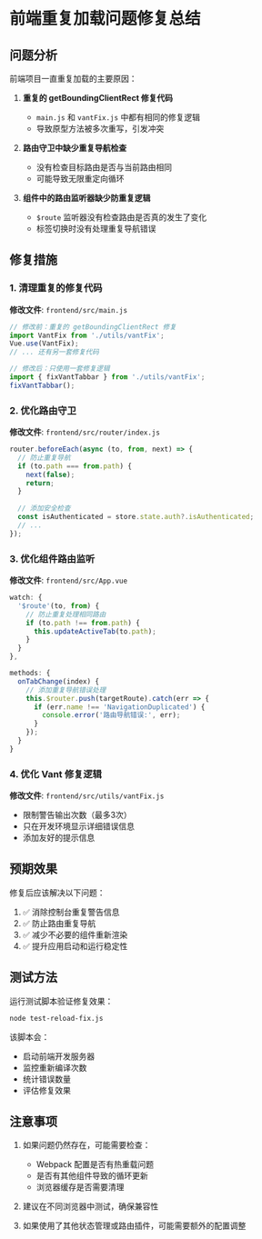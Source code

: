 # 前端重复加载问题修复总结

## 问题分析

前端项目一直重复加载的主要原因：

1. **重复的 getBoundingClientRect 修复代码**
   - `main.js` 和 `vantFix.js` 中都有相同的修复逻辑
   - 导致原型方法被多次重写，引发冲突

2. **路由守卫中缺少重复导航检查**
   - 没有检查目标路由是否与当前路由相同
   - 可能导致无限重定向循环

3. **组件中的路由监听器缺少防重复逻辑**
   - `$route` 监听器没有检查路由是否真的发生了变化
   - 标签切换时没有处理重复导航错误

## 修复措施

### 1. 清理重复的修复代码

**修改文件**: `frontend/src/main.js`

```javascript
// 修改前：重复的 getBoundingClientRect 修复
import VantFix from './utils/vantFix';
Vue.use(VantFix);
// ... 还有另一套修复代码

// 修改后：只使用一套修复逻辑
import { fixVantTabbar } from './utils/vantFix';
fixVantTabbar();
```

### 2. 优化路由守卫

**修改文件**: `frontend/src/router/index.js`

```javascript
router.beforeEach(async (to, from, next) => {
  // 防止重复导航
  if (to.path === from.path) {
    next(false);
    return;
  }
  
  // 添加安全检查
  const isAuthenticated = store.state.auth?.isAuthenticated;
  // ...
});
```

### 3. 优化组件路由监听

**修改文件**: `frontend/src/App.vue`

```javascript
watch: {
  '$route'(to, from) {
    // 防止重复处理相同路由
    if (to.path !== from.path) {
      this.updateActiveTab(to.path);
    }
  }
},

methods: {
  onTabChange(index) {
    // 添加重复导航错误处理
    this.$router.push(targetRoute).catch(err => {
      if (err.name !== 'NavigationDuplicated') {
        console.error('路由导航错误:', err);
      }
    });
  }
}
```

### 4. 优化 Vant 修复逻辑

**修改文件**: `frontend/src/utils/vantFix.js`

- 限制警告输出次数（最多3次）
- 只在开发环境显示详细错误信息
- 添加友好的提示信息

## 预期效果

修复后应该解决以下问题：

1. ✅ 消除控制台重复警告信息
2. ✅ 防止路由重复导航
3. ✅ 减少不必要的组件重新渲染
4. ✅ 提升应用启动和运行稳定性

## 测试方法

运行测试脚本验证修复效果：

```bash
node test-reload-fix.js
```

该脚本会：
- 启动前端开发服务器
- 监控重新编译次数
- 统计错误数量
- 评估修复效果

## 注意事项

1. 如果问题仍然存在，可能需要检查：
   - Webpack 配置是否有热重载问题
   - 是否有其他组件导致的循环更新
   - 浏览器缓存是否需要清理

2. 建议在不同浏览器中测试，确保兼容性

3. 如果使用了其他状态管理或路由插件，可能需要额外的配置调整